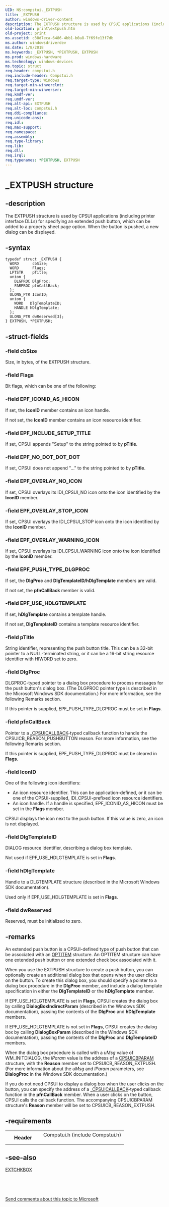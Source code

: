 ```yaml
---
UID: NS:compstui._EXTPUSH
title: _EXTPUSH
author: windows-driver-content
description: The EXTPUSH structure is used by CPSUI applications (including printer interface DLLs) for specifying an extended push button, which can be added to a property sheet page option. When the button is pushed, a new dialog can be displayed.
old-location: print\extpush.htm
old-project: print
ms.assetid: c38d7eca-6486-4bb1-b0a8-7f69fe13f7db
ms.author: windowsdriverdev
ms.date: 1/8/2018
ms.keywords: _EXTPUSH, *PEXTPUSH, EXTPUSH
ms.prod: windows-hardware
ms.technology: windows-devices
ms.topic: struct
req.header: compstui.h
req.include-header: Compstui.h
req.target-type: Windows
req.target-min-winverclnt: 
req.target-min-winversvr: 
req.kmdf-ver: 
req.umdf-ver: 
req.alt-api: EXTPUSH
req.alt-loc: compstui.h
req.ddi-compliance: 
req.unicode-ansi: 
req.idl: 
req.max-support: 
req.namespace: 
req.assembly: 
req.type-library: 
req.lib: 
req.dll: 
req.irql: 
req.typenames: *PEXTPUSH, EXTPUSH
---
```


# _EXTPUSH structure



## -description
The EXTPUSH structure is used by CPSUI applications (including printer interface DLLs) for specifying an extended push button, which can be added to a property sheet page option. When the button is pushed, a new dialog can be displayed.



## -syntax

````
typedef struct _EXTPUSH {
  WORD      cbSize;
  WORD      Flags;
  LPTSTR    pTitle;
  union {
    DLGPROC DlgProc;
    FARPROC pfnCallBack;
  };
  ULONG_PTR IconID;
  union {
    WORD   DlgTemplateID;
    HANDLE hDlgTemplate;
  };
  ULONG_PTR dwReserved[3];
} EXTPUSH, *PEXTPUSH;
````


## -struct-fields

### -field cbSize

Size, in bytes, of the EXTPUSH structure.


### -field Flags

Bit flags, which can be one of the following:




### -field EPF_ICONID_AS_HICON

If set, the <b>IconID</b> member contains an icon handle.

If not set, the <b>IconID</b> member contains an icon resource identifier.

</dd>
</dl>



### -field EPF_INCLUDE_SETUP_TITLE

If set, CPSUI appends "Setup" to the string pointed to by <b>pTitle</b>.

</dd>
</dl>



### -field EPF_NO_DOT_DOT_DOT

If set, CPSUI does not append "..." to the string pointed to by <b>pTitle</b>.

</dd>
</dl>



### -field EPF_OVERLAY_NO_ICON

If set, CPSUI overlays its IDI_CPSUI_NO icon onto the icon identified by the <b>IconID</b> member.

</dd>
</dl>



### -field EPF_OVERLAY_STOP_ICON

If set, CPSUI overlays the IDI_CPSUI_STOP icon onto the icon identified by the <b>IconID</b> member.

</dd>
</dl>



### -field EPF_OVERLAY_WARNING_ICON

If set, CPSUI overlays its IDI_CPSUI_WARNING icon onto the icon identified by the <b>IconID</b> member.

</dd>
</dl>



### -field EPF_PUSH_TYPE_DLGPROC

If set, the <b>DlgProc</b> and <b>DlgTemplateID/hDlgTemplate</b> members are valid.

If not set, the <b>pfnCallBack</b> member is valid.

</dd>
</dl>



### -field EPF_USE_HDLGTEMPLATE

If set, <b>hDlgTemplate</b> contains a template handle.

If not set, <b>DlgTemplateID</b> contains a template resource identifier.

</dd>
</dl>

### -field pTitle

String identifier, representing the push button title. This can be a 32-bit pointer to a NULL-terminated string, or it can be a 16-bit string resource identifier with HIWORD set to zero.


### -field DlgProc

DLGPROC-typed pointer to a dialog box procedure to process messages for the push button's dialog box. (The DLGPROC pointer type is described in the Microsoft Windows SDK documentation.) For more information, see the following Remarks section.

If this pointer is supplied, EPF_PUSH_TYPE_DLGPROC must be set in <b>Flags</b>.


### -field pfnCallBack

Pointer to a <a href="..\compstui\nc-compstui-_cpsuicallback.md">_CPSUICALLBACK</a>-typed callback function to handle the CPSUICB_REASON_PUSHBUTTON reason. For more information, see the following Remarks section.

If this pointer is supplied, EPF_PUSH_TYPE_DLGPROC must be cleared in <b>Flags</b>.


### -field IconID

One of the following icon identifiers:

<ul>
<li>
An icon resource identifier. This can be application-defined, or it can be one of the CPSUI-supplied, IDI_CPSUI-prefixed icon resource identifiers.

</li>
<li>
An icon handle. If a handle is specified, EPF_ICONID_AS_HICON must be set in the <b>Flags</b> member.

</li>
</ul>
CPSUI displays the icon next to the push button. If this value is zero, an icon is not displayed.


### -field DlgTemplateID

DIALOG resource identifier, describing a dialog box template.

Not used if EPF_USE_HDLGTEMPLATE is set in <b>Flags</b>.


### -field hDlgTemplate

Handle to a DLGTEMPLATE structure (described in the Microsoft Windows SDK documentation).

Used only if EPF_USE_HDLGTEMPLATE is set in <b>Flags</b>.


### -field dwReserved

Reserved, must be initialized to zero.


## -remarks
An extended push button is a CPSUI-defined type of push button that can be associated with an <a href="..\compstui\ns-compstui-_optitem.md">OPTITEM</a> structure. An OPTITEM structure can have one extended push button or one extended check box associated with it.

When you use the EXTPUSH structure to create a push button, you can optionally create an additional dialog box that opens when the user clicks on the button. To create this dialog box, you should specify a pointer to a dialog box procedure in the <b>DlgProc</b> member, and include a dialog template specification in either the <b>DlgTemplateID</b> or the <b>hDlgTemplate</b> member.

If EPF_USE_HDLGTEMPLATE is set in <b>Flags</b>, CPSUI creates the dialog box by calling <b>DialogBoxIndirectParam</b> (described in the Windows SDK documentation), passing the contents of the <b>DlgProc</b> and <b>hDlgTemplate</b> members.

If EPF_USE_HDLGTEMPLATE is not set in <b>Flags</b>, CPSUI creates the dialog box by calling <b>DialogBoxParam</b> (described in the Windows SDK documentation), passing the contents of the <b>DlgProc</b> and <b>DlgTemplateID</b> members.

When the dialog box procedure is called with a <i>uMsg</i> value of WM_INITDIALOG, the <i>lParam</i> value is the address of a <a href="..\compstui\ns-compstui-_cpsuicbparam.md">CPSUICBPARAM</a> structure, with the <b>Reason</b> member set to CPSUICB_REASON_EXTPUSH. (For more information about the <i>uMsg</i> and <i>lParam</i> parameters, see <b>DialogProc</b> in the Windows SDK documentation.)

If you do not need CPSUI to display a dialog box when the user clicks on the button, you can specify the address of a <a href="..\compstui\nc-compstui-_cpsuicallback.md">_CPSUICALLBACK</a>-typed callback function in the <b>pfnCallBack</b> member. When a user clicks on the button, CPSUI calls the callback function. The accompanying CPSUICBPARAM structure's <b>Reason</b> member will be set to CPSUICB_REASON_EXTPUSH.


## -requirements
<table>
<tr>
<th width="30%">
Header

</th>
<td width="70%">
<dl>
<dt>Compstui.h (include Compstui.h)</dt>
</dl>
</td>
</tr>
</table>

## -see-also
<dl>
<dt>
<a href="..\compstui\ns-compstui-_extchkbox.md">EXTCHKBOX</a>
</dt>
</dl>
 

 

<a href="mailto:wsddocfb@microsoft.com?subject=Documentation%20feedback [print\print]:%20EXTPUSH structure%20 RELEASE:%20(1/8/2018)&amp;body=%0A%0APRIVACY STATEMENT%0A%0AWe use your feedback to improve the documentation. We don't use your email address for any other purpose, and we'll remove your email address from our system after the issue that you're reporting is fixed. While we're working to fix this issue, we might send you an email message to ask for more info. Later, we might also send you an email message to let you know that we've addressed your feedback.%0A%0AFor more info about Microsoft's privacy policy, see http://privacy.microsoft.com/en-us/default.aspx." title="Send comments about this topic to Microsoft">Send comments about this topic to Microsoft</a>


